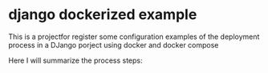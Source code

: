 # django dockerized example

This is a projectfor register some configuration examples of the deployment
process in a DJango porject using docker and docker compose

Here I will summarize the process steps:
